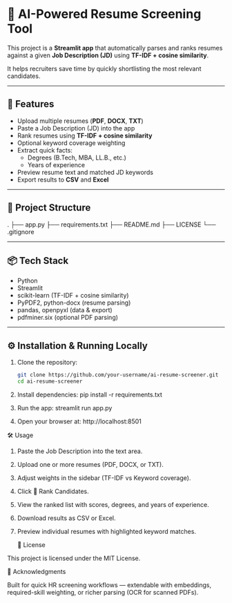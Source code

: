 # 🤖 AI-Powered Resume Screening Tool

This project is a **Streamlit app** that automatically parses and ranks resumes against a given **Job Description (JD)** using **TF-IDF + cosine similarity**.  

It helps recruiters save time by quickly shortlisting the most relevant candidates.

---

## 🚀 Features
- Upload multiple resumes (**PDF**, **DOCX**, **TXT**)
- Paste a Job Description (JD) into the app
- Rank resumes using **TF-IDF + cosine similarity**
- Optional keyword coverage weighting
- Extract quick facts:
  - Degrees (B.Tech, MBA, LL.B., etc.)
  - Years of experience
- Preview resume text and matched JD keywords
- Export results to **CSV** and **Excel**

---

## 📂 Project Structure
.
├── app.py
├── requirements.txt
├── README.md
├── LICENSE
└── .gitignore


---

## 📦 Tech Stack
- Python  
- Streamlit  
- scikit-learn (TF-IDF + cosine similarity)  
- PyPDF2, python-docx (resume parsing)  
- pandas, openpyxl (data & export)  
- pdfminer.six (optional PDF parsing)

---

## ⚙️ Installation & Running Locally

1. Clone the repository:
   ```bash
   git clone https://github.com/your-username/ai-resume-screener.git
   cd ai-resume-screener
   
2. Install dependencies:
pip install -r requirements.txt

3. Run the app:
   streamlit run app.py
4. Open your browser at:
   http://localhost:8501

🛠 Usage
1. Paste the Job Description into the text area.
2. Upload one or more resumes (PDF, DOCX, or TXT).
3. Adjust weights in the sidebar (TF-IDF vs Keyword coverage).
4. Click 🚀 Rank Candidates.
5. View the ranked list with scores, degrees, and years of experience.
6. Download results as CSV or Excel.
7. Preview individual resumes with highlighted keyword matches.

   📜 License

This project is licensed under the MIT License.

🙏 Acknowledgments

Built for quick HR screening workflows — extendable with embeddings, required-skill weighting, or richer parsing (OCR for scanned PDFs).

